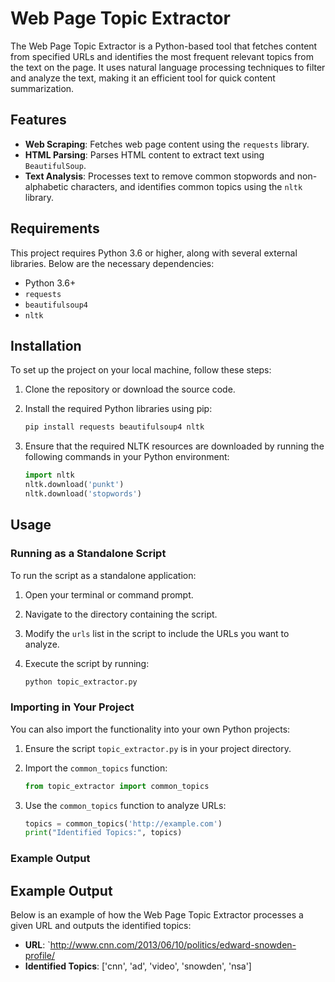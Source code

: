 # Web Page Topic Extractor

The Web Page Topic Extractor is a Python-based tool that fetches content from specified URLs and identifies the most frequent relevant topics from the text on the page. It uses natural language processing techniques to filter and analyze the text, making it an efficient tool for quick content summarization.

## Features

- **Web Scraping**: Fetches web page content using the `requests` library.
- **HTML Parsing**: Parses HTML content to extract text using `BeautifulSoup`.
- **Text Analysis**: Processes text to remove common stopwords and non-alphabetic characters, and identifies common topics using the `nltk` library.

## Requirements

This project requires Python 3.6 or higher, along with several external libraries. Below are the necessary dependencies:
- Python 3.6+
- `requests`
- `beautifulsoup4`
- `nltk`

## Installation

To set up the project on your local machine, follow these steps:

1. Clone the repository or download the source code.
2. Install the required Python libraries using pip:

    ```bash
    pip install requests beautifulsoup4 nltk
    ```

3. Ensure that the required NLTK resources are downloaded by running the following commands in your Python environment:

    ```python
    import nltk
    nltk.download('punkt')
    nltk.download('stopwords')
    ```

## Usage

### Running as a Standalone Script

To run the script as a standalone application:

1. Open your terminal or command prompt.
2. Navigate to the directory containing the script.
3. Modify the `urls` list in the script to include the URLs you want to analyze.
4. Execute the script by running:

    ```bash
    python topic_extractor.py
    ```

### Importing in Your Project

You can also import the functionality into your own Python projects:

1. Ensure the script `topic_extractor.py` is in your project directory.
2. Import the `common_topics` function:

    ```python
    from topic_extractor import common_topics
    ```

3. Use the `common_topics` function to analyze URLs:

    ```python
    topics = common_topics('http://example.com')
    print("Identified Topics:", topics)
    ```

### Example Output

## Example Output

Below is an example of how the Web Page Topic Extractor processes a given URL and outputs the identified topics:

- **URL**: `http://www.cnn.com/2013/06/10/politics/edward-snowden-profile/
- **Identified Topics**: ['cnn', 'ad', 'video', 'snowden', 'nsa']
